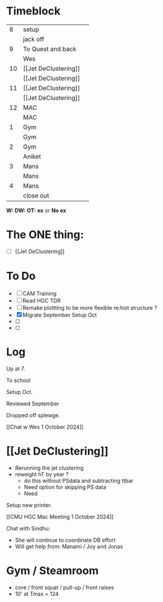 # Timeblock

|     |                      |     |
| --- | -------------------- | --- |
| 8   | setup                |     |
|     | jack off             |     |
| 9   | To Quest and back    |     |
|     | Wes                  |     |
| 10  | [[Jet DeClustering]] |     |
|     | [[Jet DeClustering]] |     |
| 11  | [[Jet DeClustering]] |     |
|     | [[Jet DeClustering]] |     |
| 12  | MAC                  |     |
|     | MAC                  |     |
| 1   | Gym                  |     |
|     | Gym                  |     |
| 2   | Gym                  |     |
|     | Aniket               |     |
| 3   | Mans                 |     |
|     | Mans                 |     |
| 4   | Mans                 |     |
|     | close out            |     |

**W:**
**DW:**
**OT:**
**ex** or **No ex**

# The ONE thing: 
- [ ] [[Jet DeClustering]]


# To Do
- [ ] CAM Training
- [ ] Read HGC TDR
- [ ] Remake plottting to be more flexible re:hist structure ? 
- [x] Migrate September Setup Oct
- [ ] 
- [ ] 


# Log

Up at 7. 

To school

Setup Oct. 

Reviewed September 

Dropped off splewge. 

[[Chat w Wes 1 October 2024]]

# [[Jet DeClustering]]
- Rerunning the jet clustering
- reweight hT by year ? 
	- do this without PSdata and subtracting ttbar
	- Need option for skipping PS data
	- Need 

Setup new printer. 

[[CMU HGC Mac Meeting 1 October 2024]]

Chat with Sindhu: 
- She will continue to coordinate DB effort
- Will get help from: Manami / Joy and Jonas

# Gym / Steamroom
- core / front squat / pull-up / front raises
- 10' at Tmax = 124



